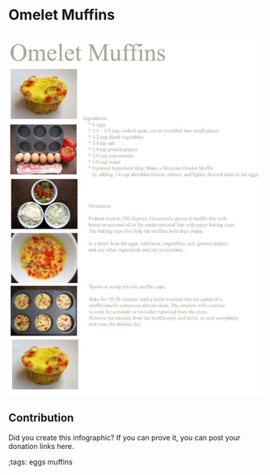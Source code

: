 # Omelet Muffins

![](fitpics/omelet-muffins.webp)

## Contribution

Did you create this infographic? If you can prove it, you can post your donation links here. 

;tags: eggs muffins


